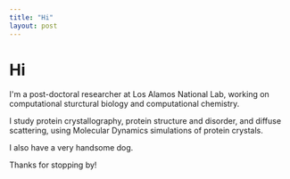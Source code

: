 ```yaml
---
title: "Hi"
layout: post
---
```


# Hi

I'm a post-doctoral researcher at Los Alamos National Lab, working on computational sturctural biology and computational chemistry.

I study protein crystallography, protein structure and disorder, and diffuse scattering, using Molecular Dynamics simulations of protein crystals.

I also have a very handsome dog.

Thanks for stopping by!
